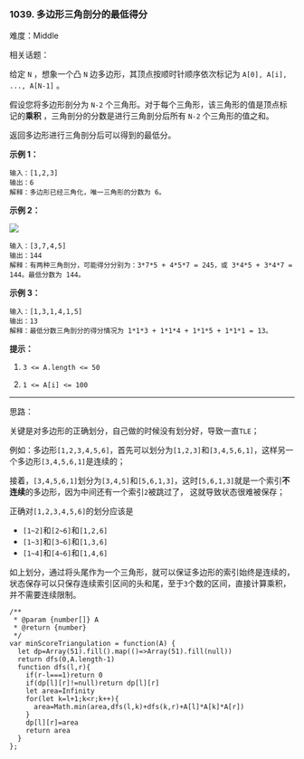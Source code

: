 ### 1039. 多边形三角剖分的最低得分

难度：Middle

相关话题：

给定 `N` ，想象一个凸 `N` 边多边形，其顶点按顺时针顺序依次标记为 `A[0], A[i], ..., A[N-1]` 。



假设您将多边形剖分为  `N-2`  个三角形。对于每个三角形，该三角形的值是顶点标记的**乘积** ，三角剖分的分数是进行三角剖分后所有  `N-2`  个三角形的值之和。



返回多边形进行三角剖分后可以得到的最低分。









**示例 1：** 



```
输入：[1,2,3]
输出：6
解释：多边形已经三角化，唯一三角形的分数为 6。
```


**示例 2：** 



![](https://assets.leetcode-cn.com/aliyun-lc-upload/uploads/2019/05/03/minimum-score-triangulation-of-polygon-1.png)




```
输入：[3,7,4,5]
输出：144
解释：有两种三角剖分，可能得分分别为：3*7*5 + 4*5*7 = 245，或 3*4*5 + 3*4*7 = 144。最低分数为 144。
```


**示例 3：** 



```
输入：[1,3,1,4,1,5]
输出：13
解释：最低分数三角剖分的得分情况为 1*1*3 + 1*1*4 + 1*1*5 + 1*1*1 = 13。
```






**提示：** 




1.  `3 <= A.length <= 50` 

2.  `1 <= A[i] <= 100` 






-----

思路：

关键是对多边形的正确划分，自己做的时候没有划分好，导致一直`TLE`；

例如：多边形`[1,2,3,4,5,6]`，首先可以划分为`[1,2,3]`和`[3,4,5,6,1]`，这样另一个多边形`[3,4,5,6,1]`是连续的；

接着，`[3,4,5,6,1]`划分为`[3,4,5]`和`[5,6,1,3]`，这时`[5,6,1,3]`就是一个索引**不连续**的多边形，因为中间还有一个索引`2`被跳过了，
这就导致状态很难被保存；

正确对`[1,2,3,4,5,6]`的划分应该是

* `[1~2]`和`[2~6]`和`[1,2,6]`
* `[1~3]`和`[3~6]`和`[1,3,6]`
* `[1~4]`和`[4~6]`和`[1,4,6]`

如上划分，通过将头尾作为一个三角形，就可以保证多边形的索引始终是连续的，状态保存可以只保存连续索引区间的头和尾，至于`3`个数的区间，直接计算乘积，并不需要连续限制。

```
/**
 * @param {number[]} A
 * @return {number}
 */
var minScoreTriangulation = function(A) {
  let dp=Array(51).fill().map(()=>Array(51).fill(null))
  return dfs(0,A.length-1)
  function dfs(l,r){
    if(r-l===1)return 0
    if(dp[l][r]!=null)return dp[l][r]
    let area=Infinity
    for(let k=l+1;k<r;k++){
      area=Math.min(area,dfs(l,k)+dfs(k,r)+A[l]*A[k]*A[r])
    }
    dp[l][r]=area
    return area
  }
};
```

